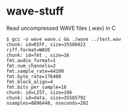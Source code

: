 # wave-stuff
Read uncompressed WAVE files (.wav) in C

```
$ gcc -o wave wave.c && ./wave ../test.wav 
chunk: id=RIFF, size=35586022
riff.format=WAVE
chunk: id=fmt , size=16
fmt.audio_format=1
fmt.num_channels=2
fmt.sample_rate=44100
fmt.byte_rate=176400
fmt.block_align=4
fmt.bits_per_sample=16
chunk: id=LIST, size=186
chunk: id=data, size=35585792
nsamples=8896448, nseconds=202
```